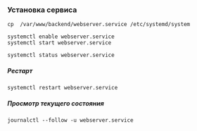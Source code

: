 ### Установка сервиса

```shell
cp  /var/www/backend/webserver.service /etc/systemd/system

systemctl enable webserver.service
systemctl start webserver.service

systemctl status webserver.service
```

##### Рестарт
```shell
systemctl restart webserver.service
```

##### Просмотр текущего состояния
```shell
journalctl --follow -u webserver.service
```
